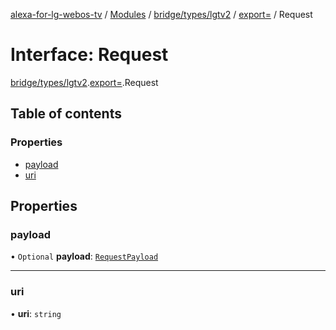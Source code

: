 [alexa-for-lg-webos-tv](../README.md) / [Modules](../modules.md) / [bridge/types/lgtv2](../modules/bridge_types_lgtv2.md) / [export=](../modules/bridge_types_lgtv2.export_.md) / Request

# Interface: Request

[bridge/types/lgtv2](../modules/bridge_types_lgtv2.md).[export=](../modules/bridge_types_lgtv2.export_.md).Request

## Table of contents

### Properties

- [payload](bridge_types_lgtv2.export_.Request.md#payload)
- [uri](bridge_types_lgtv2.export_.Request.md#uri)

## Properties

### payload

• `Optional` **payload**: [`RequestPayload`](bridge_types_lgtv2.export_.RequestPayload.md)

___

### uri

• **uri**: `string`

